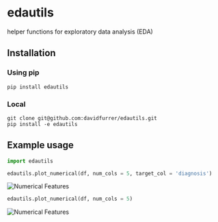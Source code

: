 # edautils

helper functions for exploratory data analysis (EDA)

## Installation

### Using pip

```
pip install edautils
```

### Local

```
git clone git@github.com:davidfurrer/edautils.git
pip install -e edautils
```


## Example usage

```python
import edautils

edautils.plot_numerical(df, num_cols = 5, target_col = 'diagnosis')
```

![Numerical Features](png/numerical_example2.png)


```python
edautils.plot_numerical(df, num_cols = 5)
```


![Numerical Features](png/numerical_example1.png)
